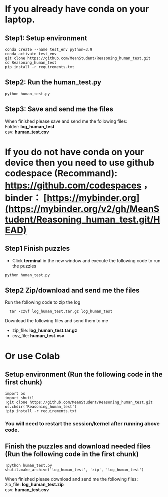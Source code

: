 # If you already have conda on your laptop.

## Step1: Setup environment
```
conda create --name test_env python=3.9
conda activate test_env
git clone https://github.com/MeanStudent/Reasoning_human_test.git
cd Reasoning_human_test
pip install -r requirements.txt
```

## Step2: Run the human_test.py
```
python human_test.py
```

## Step3: Save and send me the files
When finished please save and send me the following files:  
Folder: **log_human_test**  
csv: **human_test.csv**


# If you do not have conda on your device then you need to use github codespace (Recommand): https://github.com/codespaces ， binder： [https://mybinder.org](https://mybinder.org/v2/gh/MeanStudent/Reasoning_human_test.git/HEAD)


## Step1 Finish puzzles
- Click **terminal** in the new window and execute the following code to run the puzzles
```
python human_test.py
```

## Step2 Zip/download and send me the files
Run the following code to zip the log
```
  tar -czvf log_human_test.tar.gz log_human_test
```
Download the following files and send them to me
- zip_file: **log_human_test.tar.gz**
- csv_file: **human_test.csv**


# Or use Colab 
## Setup environment (Run the following code in the first chunk)
```
import os
import shutil
!git clone https://github.com/MeanStudent/Reasoning_human_test.git
os.chdir('Reasoning_human_test')
!pip install -r requirements.txt
```
### You will need to restart the session/kernel after running above code.

## Finish the puzzles and download needed files (Run the following code in the first chunk)
```
!python human_test.py
shutil.make_archive('log_human_test', 'zip', 'log_human_test')
```
When finished please download and send me the following files:  
zip_file: **log_human_test.zip**  
csv: **human_test.csv**


